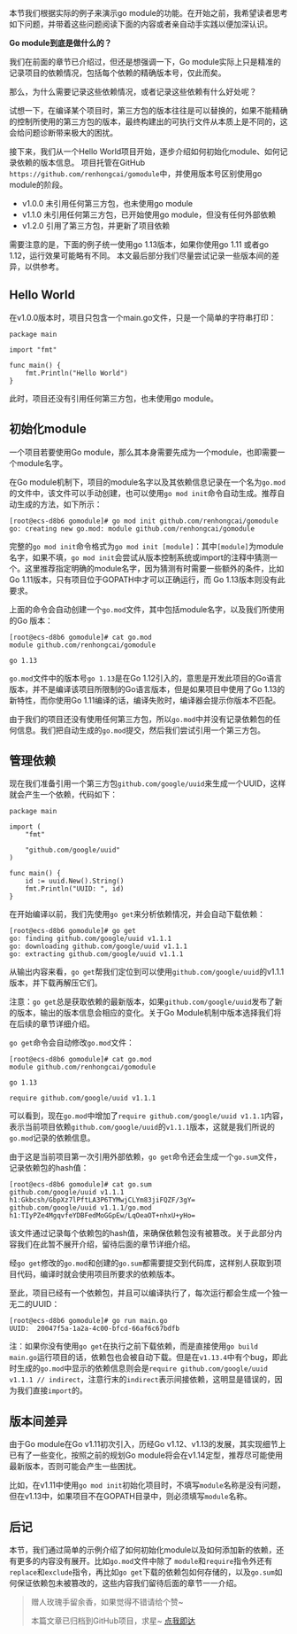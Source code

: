 本节我们根据实际的例子来演示go module的功能。在开始之前，我希望读者思考如下问题，并带着这些问题阅读下面的内容或者亲自动手实践以便加深认识。

**Go module到底是做什么的？**

我们在前面的章节已介绍过，但还是想强调一下，Go module实际上只是精准的记录项目的依赖情况，包括每个依赖的精确版本号，仅此而矣。

那么，为什么需要记录这些依赖情况，或者记录这些依赖有什么好处呢？

试想一下，在编译某个项目时，第三方包的版本往往是可以替换的，如果不能精确的控制所使用的第三方包的版本，最终构建出的可执行文件从本质上是不同的，这会给问题诊断带来极大的困扰。

接下来，我们从一个Hello World项目开始，逐步介绍如何初始化module、如何记录依赖的版本信息。
项目托管在GitHub `https://github.com/renhongcai/gomodule`中，并使用版本号区别使用go module的阶段。
- v1.0.0 未引用任何第三方包，也未使用go module
- v1.1.0 未引用任何第三方包，已开始使用go module，但没有任何外部依赖
- v1.2.0 引用了第三方包，并更新了项目依赖

需要注意的是，下面的例子统一使用go 1.13版本，如果你使用go 1.11 或者go 1.12，运行效果可能略有不同。
本文最后部分我们尽量尝试记录一些版本间的差异，以供参考。

## Hello World
在v1.0.0版本时，项目只包含一个main.go文件，只是一个简单的字符串打印：
```golang
package main

import "fmt"

func main() {
    fmt.Println("Hello World")
}
```
此时，项目还没有引用任何第三方包，也未使用go module。

## 初始化module
一个项目若要使用Go module，那么其本身需要先成为一个module，也即需要一个module名字。

在Go module机制下，项目的module名字以及其依赖信息记录在一个名为`go.mod`的文件中，该文件可以手动创建，也可以使用`go mod init`命令自动生成。推荐自动生成的方法，如下所示：

```
[root@ecs-d8b6 gomodule]# go mod init github.com/renhongcai/gomodule
go: creating new go.mod: module github.com/renhongcai/gomodule
```

完整的`go mod init`命令格式为`go mod init [module]`：其中`[module]`为module名字，如果不填，`go mod init`会尝试从版本控制系统或import的注释中猜测一个。这里推荐指定明确的module名字，因为猜测有时需要一些额外的条件，比如 Go 1.11版本，只有项目位于GOPATH中才可以正确运行，而 Go 1.13版本则没有此要求。

上面的命令会自动创建一个`go.mod`文件，其中包括module名字，以及我们所使用的Go 版本：
```
[root@ecs-d8b6 gomodule]# cat go.mod 
module github.com/renhongcai/gomodule

go 1.13
```
`go.mod`文件中的版本号`go 1.13`是在Go 1.12引入的，意思是开发此项目的Go语言版本，并不是编译该项目所限制的Go语言版本，但是如果项目中使用了Go 1.13的新特性，而你使用Go 1.11编译的话，编译失败时，编译器会提示你版本不匹配。

由于我们的项目还没有使用任何第三方包，所以`go.mod`中并没有记录依赖包的任何信息。我们把自动生成的`go.mod`提交，然后我们尝试引用一个第三方包。

## 管理依赖
现在我们准备引用一个第三方包`github.com/google/uuid`来生成一个UUID，这样就会产生一个依赖，代码如下：
```
package main

import (
	"fmt"

	"github.com/google/uuid"
)

func main() {
	id := uuid.New().String()
	fmt.Println("UUID: ", id)
}

```

在开始编译以前，我们先使用`go get`来分析依赖情况，并会自动下载依赖：
```
[root@ecs-d8b6 gomodule]# go get 
go: finding github.com/google/uuid v1.1.1
go: downloading github.com/google/uuid v1.1.1
go: extracting github.com/google/uuid v1.1.1
```
从输出内容来看，`go get`帮我们定位到可以使用`github.com/google/uuid`的v1.1.1版本，并下载再解压它们。

注意：`go get`总是获取依赖的最新版本，如果`github.com/google/uuid`发布了新的版本，输出的版本信息会相应的变化。关于Go Module机制中版本选择我们将在后续的章节详细介绍。

`go get`命令会自动修改`go.mod`文件：
```
[root@ecs-d8b6 gomodule]# cat go.mod 
module github.com/renhongcai/gomodule

go 1.13

require github.com/google/uuid v1.1.1
```
可以看到，现在`go.mod`中增加了`require github.com/google/uuid v1.1.1`内容，表示当前项目依赖`github.com/google/uuid`的`v1.1.1`版本，这就是我们所说的`go.mod`记录的依赖信息。

由于这是当前项目第一次引用外部依赖，`go get`命令还会生成一个`go.sum`文件，记录依赖包的hash值：
```
[root@ecs-d8b6 gomodule]# cat go.sum 
github.com/google/uuid v1.1.1 h1:Gkbcsh/GbpXz7lPftLA3P6TYMwjCLYm83jiFQZF/3gY=
github.com/google/uuid v1.1.1/go.mod h1:TIyPZe4MgqvfeYDBFedMoGGpEw/LqOeaOT+nhxU+yHo=
```
该文件通过记录每个依赖包的hash值，来确保依赖包没有被篡改。关于此部分内容我们在此暂不展开介绍，留待后面的章节详细介绍。

经`go get`修改的`go.mod`和创建的`go.sum`都需要提交到代码库，这样别人获取到项目代码，编译时就会使用项目所要求的依赖版本。

至此，项目已经有一个依赖包，并且可以编译执行了，每次运行都会生成一个独一无二的UUID：
```
[root@ecs-d8b6 gomodule]# go run main.go
UUID:  20047f5a-1a2a-4c00-bfcd-66af6c67bdfb
```

注：如果你没有使用`go get`在执行之前下载依赖，而是直接使用`go build main.go`运行项目的话，依赖包也会被自动下载。但是在`v1.13.4`中有个bug，即此时生成的`go.mod`中显示的依赖信息则会是`require github.com/google/uuid v1.1.1 // indirect`，注意行末的`indirect`表示间接依赖，这明显是错误的，因为我们直接`import`的。

## 版本间差异
由于Go module在Go v1.11初次引入，历经Go v1.12、v1.13的发展，其实现细节上已有了一些变化，按照之前的规划Go module将会在v1.14定型，推荐尽可能使用最新版本，否则可能会产生一些困扰。

比如，在v1.11中使用`go mod init`初始化项目时，不填写`module`名称是没有问题，但在v1.13中，如果项目不在GOPATH目录中，则必须填写`module`名称。

## 后记
本节，我们通过简单的示例介绍了如何初始化module以及如何添加新的依赖，还有更多的内容没有展开。比如`go.mod`文件中除了 `module`和`require`指令外还有`replace`和`exclude`指令，再比如`go get`下载的依赖包如何存储的，以及`go.sum`如何保证依赖包未被篡改的，这些内容我们留待后面的章节一一介绍。

> 赠人玫瑰手留余香，如果觉得不错请给个赞~
> 
> 本篇文章已归档到GitHub项目，求星~ [点我即达](https://github.com/RainbowMango/GoExpertProgramming)
